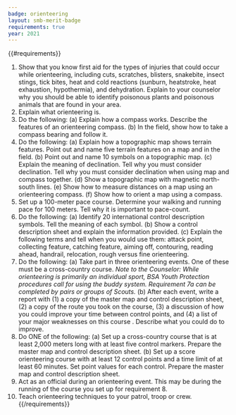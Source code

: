 ```yaml
---
badge: orienteering
layout: smb-merit-badge
requirements: true
year: 2021
---
```


{{#requirements}}
1. Show that you know first aid for the types of injuries that could occur while orienteering, including cuts, scratches, blisters, snakebite, insect stings, tick bites, heat and cold reactions (sunburn, heatstroke, heat exhaustion, hypothermia), and dehydration. Explain to your counselor why you should be able to identify poisonous plants and poisonous animals that are found in your area.
2. Explain what orienteering is.
3. Do the following:
    (a) Explain how a compass works. Describe the features of an orienteering compass.
    (b) In the field, show how to take a compass bearing and follow it.
4. Do the following:
    (a) Explain how a topographic map shows terrain features. Point out and name five terrain features on a map and in the field. (b) Point out and name 10 symbols on a topographic map.
    (c) Explain the meaning of declination. Tell why you must consider declination. Tell why you must consider declination when using map and compass together.
    (d) Show a topographic map with magnetic north-south lines.
    (e) Show how to measure distances on a map using an orienteering compass.
    (f) Show how to orient a map using a compass.
5. Set up a 100-meter pace course. Determine your walking and running pace for 100 meters. Tell why it is important to pace-count.
6. Do the following:
    (a) Identify 20 international control description symbols. Tell the meaning of each symbol.
    (b) Show a control description sheet and explain the information provided.
    (c) Explain the following terms and tell when you would use them: attack point, collecting feature, catching feature, aiming off, contouring, reading ahead, handrail, relocation, rough versus fine orienteering.
7. Do the following:
    (a) Take part in three orienteering events. One of these must be a cross-country course.
        *Note to the Counselor: While orienteering is primarily an individual sport, BSA Youth Protection procedures call for using the buddy system. Requirement 7a can be completed by pairs or groups of Scouts.*
    (b) After each event, write a report with (1) a copy of the master map and control description sheet, (2) a copy of the route you took on the course, (3) a discussion of how you could improve your time between control points, and (4) a list of your major weaknesses on this course . Describe what you could do to improve.
8. Do ONE of the following:
    (a) Set up a cross-country course that is at least 2,000 meters long with at least five control markers. Prepare the master map and control description sheet.
    (b) Set up a score orienteering course with at least 12 control points and a time limit of at least 60 minutes. Set point values for each control. Prepare the master map and control description sheet.
9. Act as an official during an orienteering event. This may be during the running of the course you set up for requirement 8.
10. Teach orienteering techniques to your patrol, troop or crew.
{{/requirements}}
